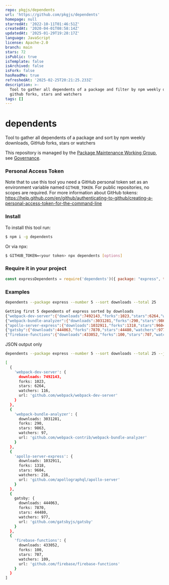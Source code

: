 ```yaml
---
repo: pkgjs/dependents
url: 'https://github.com/pkgjs/dependents'
homepage: null
starredAt: '2022-10-11T01:46:51Z'
createdAt: '2020-04-01T08:58:14Z'
updatedAt: '2025-01-29T19:28:17Z'
language: JavaScript
license: Apache-2.0
branch: main
stars: 72
isPublic: true
isTemplate: false
isArchived: false
isFork: false
hasReadMe: true
refreshedAt: '2025-02-25T20:21:25.233Z'
description: >-
  Tool to gather all dependents of a package and filter by npm weekly downloads,
  github forks, stars and watchers
tags: []
---
```


# dependents

Tool to gather all dependents of a package and sort by npm weekly downloads,
GitHub forks, stars or watchers

This repository is managed by the [Package Maintenance Working Group](https://github.com/nodejs/package-maintenance), see [Governance](https://github.com/nodejs/package-maintenance/blob/master/Governance.md).

### Personal Access Token

Note that to use this tool you need a GitHub personal token set as an
environment variable named `GITHUB_TOKEN`. For public repositories, no scopes are required. For more information about GitHub
tokens:
<https://help.github.com/en/github/authenticating-to-github/creating-a-personal-access-token-for-the-command-line>

### Install

To install this tool run:

```sh
$ npm i -g dependents
```

Or via npx:

```sh
$ GITHUB_TOKEN=<your token> npx dependents [options]
```

### Require it in your project

```js
const expressDependents = require('dependents')({ package: "express", total: 10, sort: 'downloads' })
```

### Examples

```sh
dependents --package express --number 5 --sort downloads --total 25

Getting first 5 dependents of express sorted by downloads
{"webpack-dev-server":{"downloads":7492143,"forks":1023,"stars":6264,"watchers":116,"url":"github.com/webpack/webpack-dev-server"}}
{"webpack-bundle-analyzer":{"downloads":3031281,"forks":290,"stars":9863,"watchers":97,"url":"github.com/webpack-contrib/webpack-bundle-analyzer"}}
{"apollo-server-express":{"downloads":1032911,"forks":1318,"stars":9604,"watchers":216,"url":"github.com/apollographql/apollo-server"}}
{"gatsby":{"downloads":444063,"forks":7870,"stars":44480,"watchers":977,"url":"github.com/gatsbyjs/gatsby"}}
{"firebase-functions":{"downloads":433052,"forks":100,"stars":707,"watchers":109,"url":"github.com/firebase/firebase-functions"}}
```

JSON output only

```sh
dependents --package express --number 5 --sort downloads --total 25 --json

[
  {
    'webpack-dev-server': {
      downloads: 7492143,
      forks: 1023,
      stars: 6264,
      watchers: 116,
      url: 'github.com/webpack/webpack-dev-server'
    }
  },
  {
    'webpack-bundle-analyzer': {
      downloads: 3031281,
      forks: 290,
      stars: 9863,
      watchers: 97,
      url: 'github.com/webpack-contrib/webpack-bundle-analyzer'
    }
  },
  {
    'apollo-server-express': {
      downloads: 1032911,
      forks: 1318,
      stars: 9604,
      watchers: 216,
      url: 'github.com/apollographql/apollo-server'
    }
  },
  {
    gatsby: {
      downloads: 444063,
      forks: 7870,
      stars: 44480,
      watchers: 977,
      url: 'github.com/gatsbyjs/gatsby'
    }
  },
  {
    'firebase-functions': {
      downloads: 433052,
      forks: 100,
      stars: 707,
      watchers: 109,
      url: 'github.com/firebase/firebase-functions'
    }
  }
]
```

